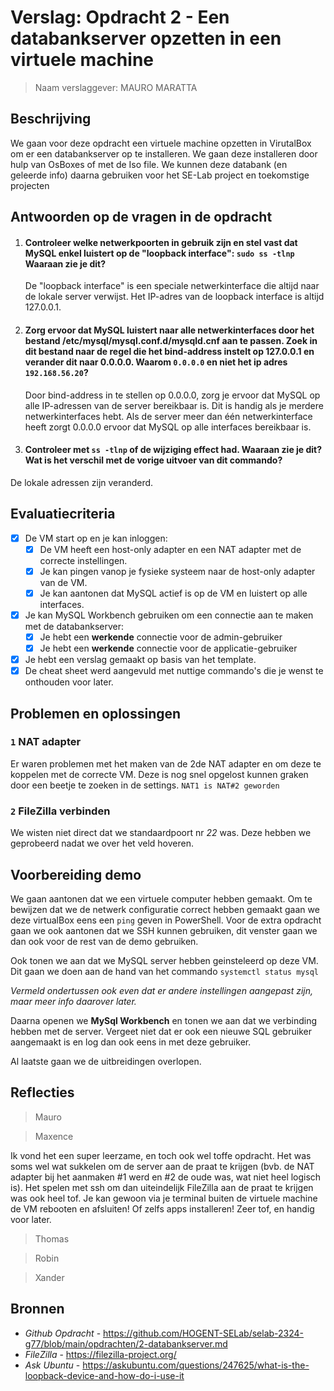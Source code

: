 # Verslag: Opdracht 2 - Een databankserver opzetten in een virtuele machine

> Naam verslaggever: MAURO MARATTA

## Beschrijving

We gaan voor deze opdracht een virtuele machine opzetten in VirutalBox om er een databankserver op te installeren. We gaan deze installeren door hulp van OsBoxes of met de Iso file. We kunnen deze databank (en geleerde info) daarna gebruiken voor het SE-Lab project en toekomstige projecten

## Antwoorden op de vragen in de opdracht

1. #### Controleer welke netwerkpoorten in gebruik zijn en stel vast dat MySQL enkel luistert op de "loopback interface": `sudo ss -tlnp` Waaraan zie je dit?

   De "loopback interface" is een speciale netwerkinterface die altijd naar de lokale server verwijst. Het IP-adres van de loopback interface is altijd 127.0.0.1.

2. #### Zorg ervoor dat MySQL luistert naar alle netwerkinterfaces door het bestand /etc/mysql/mysql.conf.d/mysqld.cnf aan te passen. Zoek in dit bestand naar de regel die het bind-address instelt op 127.0.0.1 en verander dit naar 0.0.0.0. Waarom `0.0.0.0` en niet het ip adres `192.168.56.20`?

   Door bind-address in te stellen op 0.0.0.0, zorg je ervoor dat MySQL op alle IP-adressen van de server bereikbaar is. Dit is handig als je merdere netwerkinterfaces hebt. Als de server meer dan één netwerkinterface heeft zorgt 0.0.0.0 ervoor dat MySQL op alle interfaces bereikbaar is.

3. #### Controleer met `ss -tlnp` of de wijziging effect had. Waaraan zie je dit? Wat is het verschil met de vorige uitvoer van dit commando?

De lokale adressen zijn veranderd.

## Evaluatiecriteria

- [x] De VM start op en je kan inloggen:
  - [x] De VM heeft een host-only adapter en een NAT adapter met de correcte instellingen.
  - [x] Je kan pingen vanop je fysieke systeem naar de host-only adapter van de VM.
  - [x] Je kan aantonen dat MySQL actief is op de VM en luistert op alle interfaces.
- [x] Je kan MySQL Workbench gebruiken om een connectie aan te maken met de databankserver:
  - [x] Je hebt een **werkende** connectie voor de admin-gebruiker
  - [x] Je hebt een **werkende** connectie voor de applicatie-gebruiker
- [x] Je hebt een verslag gemaakt op basis van het template.
- [x] De cheat sheet werd aangevuld met nuttige commando's die je wenst te onthouden voor later.

## Problemen en oplossingen

### `1` NAT adapter

Er waren problemen met het maken van de 2de NAT adapter en om deze te koppelen met de correcte VM. Deze is nog snel opgelost kunnen graken door een beetje te zoeken in de settings. `NAT1 is NAT#2 geworden`

### `2` FileZilla verbinden

We wisten niet direct dat we standaardpoort nr _22_ was. Deze hebben we geprobeerd nadat we over het veld hoveren.

## Voorbereiding demo

We gaan aantonen dat we een virtuele computer hebben gemaakt. Om te bewijzen dat we de netwerk configuratie correct hebben gemaakt gaan we deze virtualBox eens een `ping` geven in PowerShell. Voor de extra opdracht gaan we ook aantonen dat we SSH kunnen gebruiken, dit venster gaan we dan ook voor de rest van de demo gebruiken.

Ook tonen we aan dat we MySQL server hebben geinsteleerd op deze VM. Dit gaan we doen aan de hand van het commando `systemctl status mysql`

_Vermeld ondertussen ook even dat er andere instellingen aangepast zijn, maar meer info daarover later._

Daarna openen we **MySql Workbench** en tonen we aan dat we verbinding hebben met de server. Vergeet niet dat er ook een nieuwe SQL gebruiker aangemaakt is en log dan ook eens in met deze gebruiker.

Al laatste gaan we de uitbreidingen overlopen.

## Reflecties

> Mauro

> Maxence

Ik vond het een super leerzame, en toch ook wel toffe opdracht. Het was soms wel wat sukkelen om de server aan de praat te krijgen (bvb. de NAT adapter bij het aanmaken #1 werd en #2 de oude was, wat niet heel logisch is). Het spelen met ssh om dan uiteindelijk FileZilla aan de praat te krijgen was ook heel tof. Je kan gewoon via je terminal buiten de virtuele machine de VM rebooten en afsluiten! Of zelfs apps installeren! Zeer tof, en handig voor later.

> Thomas

> Robin

> Xander

## Bronnen

- _Github Opdracht_ - https://github.com/HOGENT-SELab/selab-2324-g77/blob/main/opdrachten/2-databankserver.md
- _FileZilla_ - https://filezilla-project.org/
- _Ask Ubuntu_ - https://askubuntu.com/questions/247625/what-is-the-loopback-device-and-how-do-i-use-it
